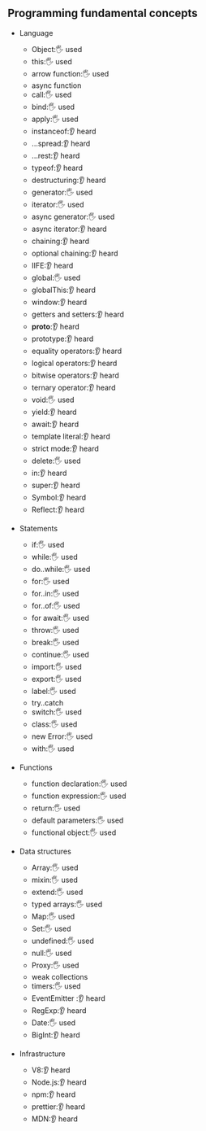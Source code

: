 ## Programming fundamental concepts

- Language
  - Object:🖐️ used
  - this:🖐️ used
  - arrow function:🖐️ used
  - async function
  - call:🖐️ used
  - bind:🖐️ used
  - apply:🖐️ used
  - instanceof:👂 heard
  - ...spread:👂 heard
  - ...rest:👂 heard
  - typeof:👂 heard
  - destructuring:👂 heard
  - generator:🖐️ used
  - iterator:🖐️ used
  - async generator:🖐️ used
  - async iterator:👂 heard
  - chaining:👂 heard
  - optional chaining:👂 heard
  - IIFE:👂 heard
  - global:🖐️ used
  - globalThis:👂 heard
  - window:👂 heard
  - getters and setters:👂 heard
  - __proto__:👂 heard
  - prototype:👂 heard
  - equality operators:👂 heard
  - logical operators:👂 heard
  - bitwise operators:👂 heard
  - ternary operator:👂 heard
  - void:🖐️ used
  - yield:👂 heard
  - await:👂 heard
  - template literal:👂 heard
  - strict mode:👂 heard
  - delete:🖐️ used
  - in:👂 heard
  - super:👂 heard
  - Symbol:👂 heard
  - Reflect:👂 heard
 
  
- Statements
  - if:🖐️ used
  - while:🖐️ used
  - do..while:🖐️ used
  - for:🖐️ used
  - for..in:🖐️ used
  - for..of:🖐️ used
  - for await:🖐️ used
  - throw:🖐️ used
  - break:🖐️ used
  - continue:🖐️ used
  - import:🖐️ used
  - export:🖐️ used
  - label:🖐️ used
  - try..catch
  - switch:🖐️ used
  - class:🖐️ used
  - new Error:🖐️ used
  - with:🖐️ used
 
    
- Functions
  - function declaration:🖐️ used
  - function expression:🖐️ used
  - return:🖐️ used
  - default parameters:🖐️ used
  - functional object:🖐️ used
 
    
- Data structures
  - Array:🖐️ used
  - mixin:🖐️ used
  - extend:🖐️ used
  - typed arrays:🖐️ used
  - Map:🖐️ used
  - Set:🖐️ used
  - undefined:🖐️ used
  - null:🖐️ used
  - Proxy:🖐️ used
  - weak collections
  - timers:🖐️ used
  - EventEmitter :👂 heard
  - RegExp:👂 heard
  - Date:🖐️ used
  - BigInt:👂 heard
 
    
- Infrastructure
  - V8:👂 heard
  - Node.js:👂 heard
  - npm:👂 heard
  - prettier:👂 heard
  - MDN:👂 heard
